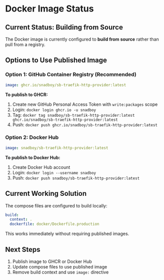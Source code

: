 # Docker Image Status

## Current Status: Building from Source

The Docker image is currently configured to **build from source** rather than pull from a registry.

## Options to Use Published Image

### Option 1: GitHub Container Registry (Recommended)
```yaml
image: ghcr.io/snadboy/sb-traefik-http-provider:latest
```

**To publish to GHCR:**
1. Create new GitHub Personal Access Token with `write:packages` scope
2. Login: `docker login ghcr.io -u snadboy`
3. Tag: `docker tag snadboy/sb-traefik-http-provider:latest ghcr.io/snadboy/sb-traefik-http-provider:latest`
4. Push: `docker push ghcr.io/snadboy/sb-traefik-http-provider:latest`

### Option 2: Docker Hub
```yaml
image: snadboy/sb-traefik-http-provider:latest
```

**To publish to Docker Hub:**
1. Create Docker Hub account
2. Login: `docker login --username snadboy`
3. Push: `docker push snadboy/sb-traefik-http-provider:latest`

## Current Working Solution

The compose files are configured to build locally:

```yaml
build:
  context: .
  dockerfile: docker/Dockerfile.production
```

This works immediately without requiring published images.

## Next Steps

1. Publish image to GHCR or Docker Hub
2. Update compose files to use published image
3. Remove build context and use `image:` directive